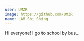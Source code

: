 ```yaml
---
user: UMZR
image: https://github.com/UMZR
name: LAM Shi Shing
---
```

Hi everyone! I go to school by bus...
